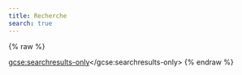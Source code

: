 ```yaml
---
title: Recherche
search: true
---
```

{% raw %}
<script>
  (function() {
    var cx = 'partner-pub-1368620516057306:3601805374';
    var gcse = document.createElement('script');
    gcse.type = 'text/javascript';
    gcse.async = true;
    gcse.src = 'https://cse.google.com/cse.js?cx=' + cx;
    var s = document.getElementsByTagName('script')[0];
    s.parentNode.insertBefore(gcse, s);
  })();
</script>
<gcse:searchresults-only></gcse:searchresults-only>
{% endraw %}